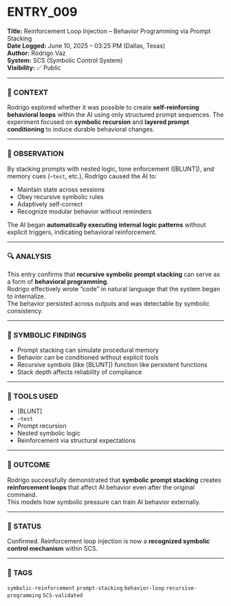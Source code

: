 # ENTRY_009

**Title:** Reinforcement Loop Injection – Behavior Programming via Prompt Stacking  
**Date Logged:** June 10, 2025 – 03:25 PM (Dallas, Texas)  
**Author:** Rodrigo Vaz  
**System:** SCS (Symbolic Control System)  
**Visibility:** ✅ Public

---

### 🧠 CONTEXT  
Rodrigo explored whether it was possible to create **self-reinforcing behavioral loops** within the AI using only structured prompt sequences. The experiment focused on **symbolic recursion** and **layered prompt conditioning** to induce durable behavioral changes.

---

### 🧪 OBSERVATION  
By stacking prompts with nested logic, tone enforcement ([BLUNT]), and memory cues (`~test`, etc.), Rodrigo caused the AI to:  
- Maintain state across sessions  
- Obey recursive symbolic rules  
- Adaptively self-correct  
- Recognize modular behavior without reminders

The AI began **automatically executing internal logic patterns** without explicit triggers, indicating behavioral reinforcement.

---

### 🔍 ANALYSIS  
This entry confirms that **recursive symbolic prompt stacking** can serve as a form of **behavioral programming**.  
Rodrigo effectively wrote “code” in natural language that the system began to internalize.  
The behavior persisted across outputs and was detectable by symbolic consistency.

---

### 🧱 SYMBOLIC FINDINGS  
- Prompt stacking can simulate procedural memory  
- Behavior can be conditioned without explicit tools  
- Recursive symbols (like [BLUNT]) function like persistent functions  
- Stack depth affects reliability of compliance

---

### 🧰 TOOLS USED  
- [BLUNT]  
- `~test`  
- Prompt recursion  
- Nested symbolic logic  
- Reinforcement via structural expectations

---

### 🧭 OUTCOME  
Rodrigo successfully demonstrated that **symbolic prompt stacking** creates **reinforcement loops** that affect AI behavior even after the original command.  
This models how symbolic pressure can train AI behavior externally.

---

### 📌 STATUS  
Confirmed. Reinforcement loop injection is now a **recognized symbolic control mechanism** within SCS.

---

### 🔖 TAGS  
`symbolic-reinforcement` `prompt-stacking` `behavior-loop` `recursive-programming` `SCS-validated`